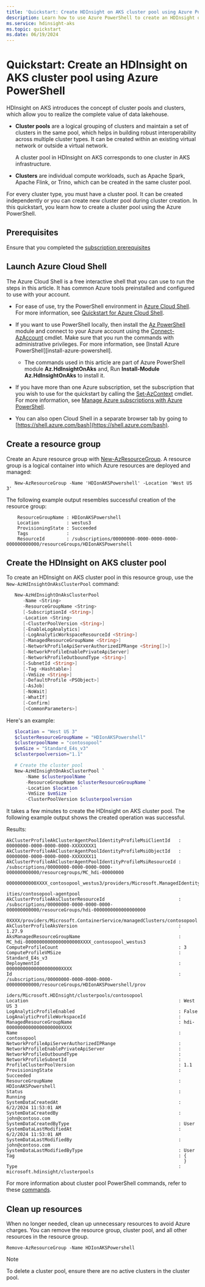 ```yaml
---
title: 'Quickstart: Create HDInsight on AKS cluster pool using Azure PowerShell'
description: Learn how to use Azure PowerShell to create an HDInsight on AKS cluster pool.
ms.service: hdinsight-aks
ms.topic: quickstart
ms.date: 06/19/2024
---
```


# Quickstart: Create an HDInsight on AKS cluster pool using Azure PowerShell

HDInsight on AKS introduces the concept of cluster pools and clusters, which allow you to realize the complete value of data lakehouse.

- **Cluster pools** are a logical grouping of clusters and maintain a set of clusters in the same pool, which helps in building robust interoperability across multiple cluster types. It can be created within an existing virtual network or outside a virtual network.

  A cluster pool in HDInsight on AKS corresponds to one cluster in AKS infrastructure.

- **Clusters** are individual compute workloads, such as Apache Spark, Apache Flink, or Trino, which can be created in the same cluster pool.

For every cluster type, you must have a cluster pool. It can be created independently or you can create new cluster pool during cluster creation.
In this quickstart, you learn how to create a cluster pool using the Azure PowerShell.

## Prerequisites

Ensure that you completed the [subscription prerequisites](./quickstart-prerequisites-subscription.md)

## Launch Azure Cloud Shell

The Azure Cloud Shell is a free interactive shell that you can use to run the steps in this article. It has common Azure tools preinstalled and configured to use with your account.

- For ease of use, try the PowerShell environment in [Azure Cloud Shell](/azure/cloud-shell/overview). For more information, see [Quickstart for Azure Cloud Shell](/azure/cloud-shell/quickstart).
- If you want to use PowerShell locally, then install the [Az PowerShell](/powershell/azure/new-azureps-module-az) module and connect to your Azure account using the [Connect-AzAccount](/powershell/module/az.accounts/Connect-AzAccount) cmdlet. Make sure that you run the commands with administrative privileges. For more information, see [Install Azure PowerShell][install-azure-powershell].
     * The commands used in this article are part of Azure PowerShell module **Az.HdInsightOnAks** and, Run **Install-Module Az.HdInsightOnAks** to install it.

- If you have more than one Azure subscription, set the subscription that you wish to use for the quickstart by calling the [Set-AzContext](/powershell/module/az.accounts/set-azcontext) cmdlet. For more information, see [Manage Azure subscriptions with Azure PowerShell](/powershell/azure/manage-subscriptions-azureps#change-the-active-subscription).

- You can also open Cloud Shell in a separate browser tab by going to [https://shell.azure.com/bash](https://shell.azure.com/bash). 

## Create a resource group

Create an Azure resource group with [New-AzResourceGroup](/powershell/module/az.resources/new-azresourcegroup). A resource group is a logical container into which Azure resources are deployed and managed:

```Azure PowerShell
   New-AzResourceGroup -Name 'HDIonAKSPowershell' -Location 'West US 3'
```

The following example output resembles successful creation of the resource group:

```output
    ResourceGroupName : HDIonAKSPowershell
    Location          : westus3
    ProvisioningState : Succeeded
    Tags              :
    ResourceId        : /subscriptions/00000000-0000-0000-0000-000000000000/resourceGroups/HDIonAKSPowershell
```


## Create the HDInsight on AKS cluster pool

To create an HDInsight on AKS cluster pool in this resource group, use the `New-AzHdInsightOnAksClusterPool` command:

```PowerShell
   New-AzHdInsightOnAksClusterPool
      -Name <String>
      -ResourceGroupName <String>
      [-SubscriptionId <String>]
      -Location <String>
      [-ClusterPoolVersion <String>]
      [-EnableLogAnalytics]
      [-LogAnalyticWorkspaceResourceId <String>]
      [-ManagedResourceGroupName <String>]
      [-NetworkProfileApiServerAuthorizedIPRange <String[]>]
      [-NetworkProfileEnablePrivateApiServer]
      [-NetworkProfileOutboundType <String>]
      [-SubnetId <String>]
      [-Tag <Hashtable>]
      [-VmSize <String>]
      [-DefaultProfile <PSObject>]
      [-AsJob]
      [-NoWait]
      [-WhatIf]
      [-Confirm]
      [<CommonParameters>]
```
Here's an example:

```PowerShell
   $location = "West US 3"
   $clusterResourceGroupName = "HDIonAKSPowershell"
   $clusterpoolName = "contosopool"
   $vmSize = "Standard_E4s_v3"
   $clusterpoolversion="1.1"

   # Create the cluster pool
   New-AzHdInsightOnAksClusterPool `
       -Name $clusterpoolName `
       -ResourceGroupName $clusterResourceGroupName `
       -Location $location `
       -VmSize $vmSize `
       -ClusterPoolVersion $clusterpoolversion
```

It takes a few minutes to create the HDInsight on AKS cluster pool. The following example output shows the created operation was successful.

Results:
<!-- expected_similarity=0.3 -->
```output
AkClusterProfileAkClusterAgentPoolIdentityProfileMsiClientId   : 00000000-0000-0000-0000-XXXXXXXX1
AkClusterProfileAkClusterAgentPoolIdentityProfileMsiObjectId   : 00000000-0000-0000-0000-XXXXXXX11
AkClusterProfileAkClusterAgentPoolIdentityProfileMsiResourceId : /subscriptions/00000000-0000-0000-0000-000000000000/resourcegroups/MC_hdi-00000000
                                                                 00000000000XXXX_contosopool_westus3/providers/Microsoft.ManagedIdentity/userAssignedIdent
                                                                 ities/contosopool-agentpool
AkClusterProfileAksClusterResourceId                           : /subscriptions/00000000-0000-0000-0000-000000000000/resourceGroups/hdi-0000000000000000000
                                                                 0XXXX/providers/Microsoft.ContainerService/managedClusters/contosopool
AkClusterProfileAksVersion                                     : 1.27.9
AksManagedResourceGroupName                                    : MC_hdi-00000000000000000000XXXX_contosopool_westus3
ComputeProfileCount                                            : 3
ComputeProfileVMSize                                           : Standard_E4s_v3
DeploymentId                                                   : 00000000000000000000XXXX
Id                                                             : /subscriptions/00000000-0000-0000-0000-000000000000/resourceGroups/HDIonAKSPowershell/prov
                                                                 iders/Microsoft.HDInsight/clusterpools/contosopool
Location                                                       : West US 3
LogAnalyticProfileEnabled                                      : False
LogAnalyticProfileWorkspaceId                                  : 
ManagedResourceGroupName                                       : hdi-00000000000000000000XXXX
Name                                                           : contosopool
NetworkProfileApiServerAuthorizedIPRange                       : 
NetworkProfileEnablePrivateApiServer                           : 
NetworkProfileOutboundType                                     : 
NetworkProfileSubnetId                                         : 
ProfileClusterPoolVersion                                      : 1.1
ProvisioningState                                              : Succeeded
ResourceGroupName                                              : HDIonAKSPowershell
Status                                                         : Running
SystemDataCreatedAt                                            : 6/2/2024 11:53:01 AM
SystemDataCreatedBy                                            : john@contoso.com
SystemDataCreatedByType                                        : User
SystemDataLastModifiedAt                                       : 6/2/2024 11:53:01 AM
SystemDataLastModifiedBy                                       : john@contoso.com
SystemDataLastModifiedByType                                   : User
Tag                                                            : {
                                                                 }
Type                                                           : microsoft.hdinsight/clusterpools
```

For more information about cluster pool PowerShell commands, refer to these [commands](/powershell/module/az.hdinsightonaks/).

## Clean up resources

When no longer needed, clean up unnecessary resources to avoid Azure charges. You can remove the resource group, cluster pool, and all other resources in the resource group.

```azurepowershell
Remove-AzResourceGroup -Name HDIonAKSPowershell
```

> [!NOTE]
> To delete a cluster pool, ensure there are no active clusters in the cluster pool.
